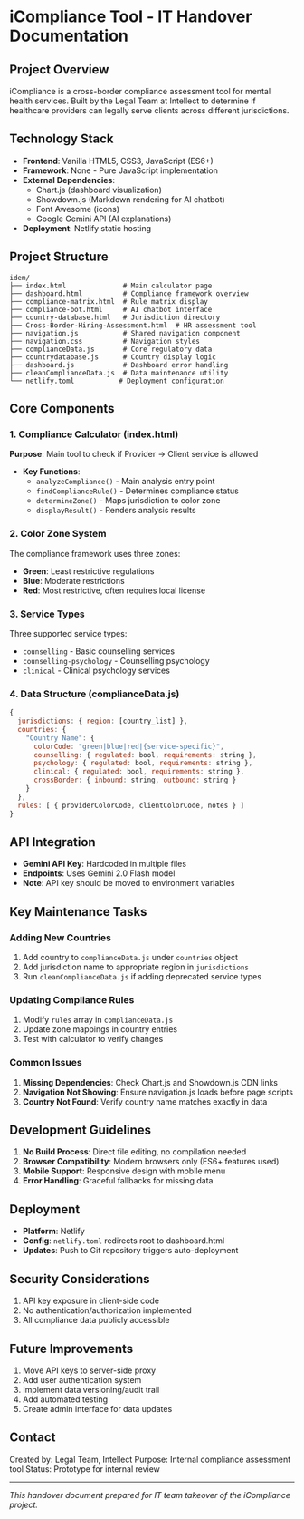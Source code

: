 # iCompliance Tool - IT Handover Documentation

## Project Overview
iCompliance is a cross-border compliance assessment tool for mental health services. Built by the Legal Team at Intellect to determine if healthcare providers can legally serve clients across different jurisdictions.

## Technology Stack
- **Frontend**: Vanilla HTML5, CSS3, JavaScript (ES6+)
- **Framework**: None - Pure JavaScript implementation
- **External Dependencies**:
  - Chart.js (dashboard visualization)
  - Showdown.js (Markdown rendering for AI chatbot)
  - Font Awesome (icons)
  - Google Gemini API (AI explanations)
- **Deployment**: Netlify static hosting

## Project Structure
```
idem/
├── index.html              # Main calculator page
├── dashboard.html          # Compliance framework overview
├── compliance-matrix.html  # Rule matrix display
├── compliance-bot.html     # AI chatbot interface
├── country-database.html   # Jurisdiction directory
├── Cross-Border-Hiring-Assessment.html  # HR assessment tool
├── navigation.js           # Shared navigation component
├── navigation.css          # Navigation styles
├── complianceData.js       # Core regulatory data
├── countrydatabase.js      # Country display logic
├── dashboard.js            # Dashboard error handling
├── cleanComplianceData.js  # Data maintenance utility
└── netlify.toml           # Deployment configuration
```

## Core Components

### 1. Compliance Calculator (index.html)
**Purpose**: Main tool to check if Provider → Client service is allowed
- **Key Functions**:
  - `analyzeCompliance()` - Main analysis entry point
  - `findComplianceRule()` - Determines compliance status
  - `determineZone()` - Maps jurisdiction to color zone
  - `displayResult()` - Renders analysis results

### 2. Color Zone System
The compliance framework uses three zones:
- **Green**: Least restrictive regulations
- **Blue**: Moderate restrictions
- **Red**: Most restrictive, often requires local license

### 3. Service Types
Three supported service types:
- `counselling` - Basic counselling services
- `counselling-psychology` - Counselling psychology
- `clinical` - Clinical psychology services

### 4. Data Structure (complianceData.js)
```javascript
{
  jurisdictions: { region: [country_list] },
  countries: {
    "Country Name": {
      colorCode: "green|blue|red|{service-specific}",
      counselling: { regulated: bool, requirements: string },
      psychology: { regulated: bool, requirements: string },
      clinical: { regulated: bool, requirements: string },
      crossBorder: { inbound: string, outbound: string }
    }
  },
  rules: [ { providerColorCode, clientColorCode, notes } ]
}
```

## API Integration
- **Gemini API Key**: Hardcoded in multiple files
- **Endpoints**: Uses Gemini 2.0 Flash model
- **Note**: API key should be moved to environment variables

## Key Maintenance Tasks

### Adding New Countries
1. Add country to `complianceData.js` under `countries` object
2. Add jurisdiction name to appropriate region in `jurisdictions`
3. Run `cleanComplianceData.js` if adding deprecated service types

### Updating Compliance Rules
1. Modify `rules` array in `complianceData.js`
2. Update zone mappings in country entries
3. Test with calculator to verify changes

### Common Issues
1. **Missing Dependencies**: Check Chart.js and Showdown.js CDN links
2. **Navigation Not Showing**: Ensure navigation.js loads before page scripts
3. **Country Not Found**: Verify country name matches exactly in data

## Development Guidelines
1. **No Build Process**: Direct file editing, no compilation needed
2. **Browser Compatibility**: Modern browsers only (ES6+ features used)
3. **Mobile Support**: Responsive design with mobile menu
4. **Error Handling**: Graceful fallbacks for missing data

## Deployment
- **Platform**: Netlify
- **Config**: `netlify.toml` redirects root to dashboard.html
- **Updates**: Push to Git repository triggers auto-deployment

## Security Considerations
1. API key exposure in client-side code
2. No authentication/authorization implemented
3. All compliance data publicly accessible

## Future Improvements
1. Move API keys to server-side proxy
2. Add user authentication system
3. Implement data versioning/audit trail
4. Add automated testing
5. Create admin interface for data updates

## Contact
Created by: Legal Team, Intellect
Purpose: Internal compliance assessment tool
Status: Prototype for internal review

---
*This handover document prepared for IT team takeover of the iCompliance project.* 